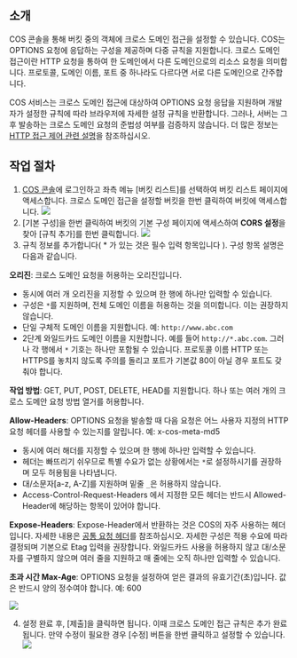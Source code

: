 ## 소개
COS 콘솔을 통해 버킷 중의 객체에 크로스 도메인 접근을 설정할 수 있습니다. COS는 OPTIONS 요청에 응답하는 구성을 제공하며 다중 규칙을 지원합니다. 크로스 도메인 접근이란 HTTP 요청을 통하여 한 도메인에서 다른 도메인으로의 리소스 요청을 의미합니다. 프로토콜, 도메인 이름, 포트 중 하나라도 다르다면 서로 다른 도메인으로 간주합니다.

COS 서비스는 크로스 도메인 접근에 대상하여 OPTIONS 요청 응답을 지원하며 개발자가 설정한 규칙에 따라 브라우저에 자세한 설정 규칙을 반환합니다. 그러나, 서버는 그 후 발송하는 크로스 도메인 요청의 준법성 여부를 검증하지 않습니다. 더 많은 정보는 [HTTP 접근 제어 관련 설명](https://developer.mozilla.org/ko/docs/Web/HTTP/Access_control_CORS)을 참조하십시오.

## 작업 절차

1. [COS 콘솔](https://console.cloud.tencent.com/cos5)에 로그인하고 좌측 메뉴 [버킷 리스트]를 선택하여 버킷 리스트 페이지에 액세스합니다. 크로스 도메인 접근을 설정할 버킷을 한번 클릭하여 버킷에 액세스합니다.
![](https://main.qcloudimg.com/raw/b90ad17947a0ec530db87210f4b9027d.png)
2. [기본 구성]을 한번 클릭하여 버킷의 기본 구성 페이지에 액세스하여 **CORS 설정**을 찾아 [규칙 추가]를 한번 클릭합니다.
![](https://main.qcloudimg.com/raw/6f3d6f81cb550bac4076d54861efdc60.png)
3. 규칙 정보를 추가합니다( * 가 있는 것은 필수 입력 항목입니다 ). 구성 항목 설명은 다음과 같습니다.

 **오리진**: 크로스 도메인 요청을 허용하는 오리진입니다.
 - 동시에 여러 개 오리진을 지정할 수 있으며 한 행에 하나만 입력할 수 있습니다.
 - 구성은 `*`를 지원하며, 전체 도메인 이름을 허용하는 것을 의미합니다. 이는 권장하지 않습니다.
 - 단일 구체적 도메인 이름을 지원합니다. 예: `http://www.abc.com`
 - 2단계 와일드카드 도메인 이름을 지원합니다. 예를 들어 `http://*.abc.com`. 그러나 각 행에서 `*` 기호는 하나만 포함될 수 있습니다.
 프로토콜 이름 HTTP 또는 HTTPS를 놓치지 않도록 주의를 돌리고 포트가 기본값 80이 아닐 경우 포트도 갖춰야 합니다.

 **작업 방법**: GET, PUT, POST, DELETE, HEAD를 지원합니다. 하나 또는 여러 개의 크로스 도메안 요청 방법 열거를 허용합니다.

 **Allow-Headers**: OPTIONS 요청을 발송할 때 다음 요청은 어느 사용자 지정의 HTTP 요청 헤더를 사용할 수 있는지를 알립니다. 예: x-cos-meta-md5
 - 동시에 여러 해더를 지정할 수 있으며 한 행에 하나만 입력할 수 있습니다.
 - 헤더는 빠뜨리기 쉬우므로 특별 수요가 없는 상황에서는 `*`로 설정하시기를 권장하며 모두 허용됨을 나타냅니다.
 - 대/소문자[a-z, A-Z]를 지원하며 밑줄 `_`은 허용하지 않습니다.
 - Access-Control-Request-Headers 에서 지정한 모든 헤더는 반드시 Allowed-Header에 해당하는 항목이 있어야 합니다.

 **Expose-Headers**: Expose-Header에서 반환하는 것은 COS의 자주 사용하는 헤더입니다. 자세한 내용은 [공통 요청 헤더](https://cloud.tencent.com/document/product/436/7728)를 참조하십시오. 자세한 구성은 적용 수요에 따라 결정되며 기본으로 Etag 입력을 권장합니다. 와일드카드 사용을 허용하지 않고 대/소문자를 구별하지 않으며 여러 줄을 지원하고 매 줄에는 오직 하나만 입력할 수 있습니다.

 **초과 시간 Max-Age**: OPTIONS 요청을 설정하여 얻은 결과의 유효기간(초)입니다. 값은 반드시 양의 정수여야 합니다. 예: 600

 ![](https://main.qcloudimg.com/raw/7ca1c22c33129a0602c2a83573c31fef.png)

4. 설정 완료 후, [제출]을 클릭하면 됩니다. 이때 크로스 도메인 접근 규칙은 추가 완료됩니다. 만약 수정이 필요한 경우 [수정] 버튼을 한번 클릭하고 설정할 수 있습니다.
![](https://main.qcloudimg.com/raw/e42826a0832f1b4283952a1e7af6c826.png)
